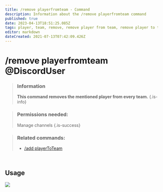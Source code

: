 ```yaml
---
title: /remove playerfromteam - Command
description: Information about the /remove playerfromteam command
published: true
date: 2023-04-13T18:51:25.085Z
tags: player, team, remove, remove player from team, remove player to team, remove playertoteam, remove playerfromteam
editor: markdown
dateCreated: 2021-07-13T07:42:09.426Z
---
```


# /remove playerfromteam @DiscordUser

>### Information
>**This command removes the mentioned player from every team.**
>{.is-info}

>### Permissions needed: 
>Manage channels
>{.is-success}

>### Related commands:
>-   [/add playerToTeam](/en/commands/add/playerToTeam/)  
    
    
<br>

## Usage

![](/new_removeplayerfromteam.gif)